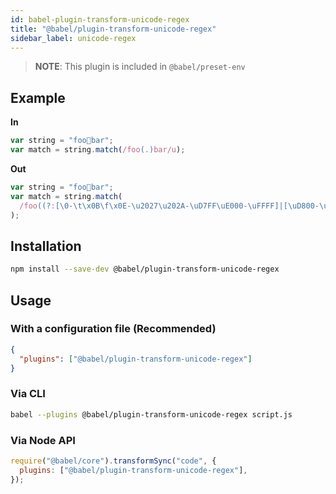 ```yaml
---
id: babel-plugin-transform-unicode-regex
title: "@babel/plugin-transform-unicode-regex"
sidebar_label: unicode-regex
---
```


> **NOTE**: This plugin is included in `@babel/preset-env`

## Example

**In**

```js title="JavaScript"
var string = "foo💩bar";
var match = string.match(/foo(.)bar/u);
```

**Out**

```js title="JavaScript"
var string = "foo💩bar";
var match = string.match(
  /foo((?:[\0-\t\x0B\f\x0E-\u2027\u202A-\uD7FF\uE000-\uFFFF]|[\uD800-\uDBFF][\uDC00-\uDFFF]|[\uD800-\uDBFF](?![\uDC00-\uDFFF])|(?:[^\uD800-\uDBFF]|^)[\uDC00-\uDFFF]))bar/
);
```

## Installation

```sh title="Shell"
npm install --save-dev @babel/plugin-transform-unicode-regex
```

## Usage

### With a configuration file (Recommended)

```json title="babel.config.json"
{
  "plugins": ["@babel/plugin-transform-unicode-regex"]
}
```

### Via CLI

```sh title="Shell"
babel --plugins @babel/plugin-transform-unicode-regex script.js
```

### Via Node API

```js title="JavaScript"
require("@babel/core").transformSync("code", {
  plugins: ["@babel/plugin-transform-unicode-regex"],
});
```
